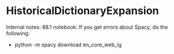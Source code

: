 # HistoricalDictionaryExpansion

Internal notes:
88.1 notebook: 
If you get errors about Spacy, do the following:
- python -m spacy download en_core_web_lg
